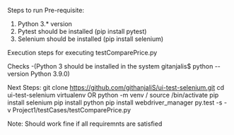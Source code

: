 Steps to run
Pre-requisite:
1. Python 3.* version
2. Pytest should be installed (pip install pytest)
2. Selenium should be installed (pip install selenium)

Execution steps for executing testComparePrice.py 

Checks -(Python 3 should be installed in the system
gitanjalis$ python --version
Python 3.9.0)

Next Steps:
git clone https://github.com/githanjaliS/ui-test-selenium.git
cd ui-test-selenium
virtualenv <name> OR python -m venv <name>/
source <name>/bin/activate
pip  install selenium
pip install python
pip install webdriver_manager
py.test -s -v Project1/testCases/testComparePrice.py

Note: Should work fine if all requiremnts are satisfied

